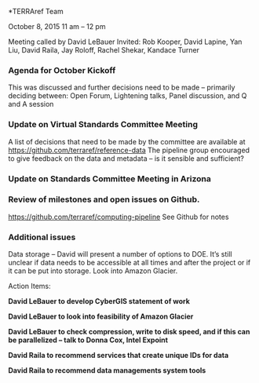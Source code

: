 *TERRAref Team

October 8, 2015
11 am – 12 pm

Meeting called by David LeBauer
Invited:	Rob Kooper, David Lapine, Yan Liu, David Raila, Jay Roloff, Rachel Shekar, Kandace Turner

### Agenda for October Kickoff
This was discussed and further decisions need to be made – primarily deciding between: Open Forum, Lightening talks, Panel discussion, and Q and A session

### Update on Virtual Standards Committee Meeting
A list of decisions that need to be made by the committee are available at https://github.com/terraref/reference-data The pipeline group encouraged to give feedback on the data and metadata – is it sensible and sufficient?

### Update on Standards Committee Meeting in Arizona

### Review of milestones and open issues on Github.  
https://github.com/terraref/computing-pipeline 
See Github for notes

### Additional issues
Data storage – David will present a number of options to DOE.  It’s still unclear if data needs to be accessible at all times and after the project or if it can be put into storage.  Look into Amazon Glacier.

Action Items:

**David LeBauer to develop CyberGIS statement of work**

**David LeBauer to look into feasibility of Amazon Glacier**

**David LeBauer to check compression, write to disk speed, and if this can be parallelized – talk to Donna Cox, Intel Expoint**

**David Raila to recommend services that create unique IDs for data**

**David Raila to recommend data managements system tools**
